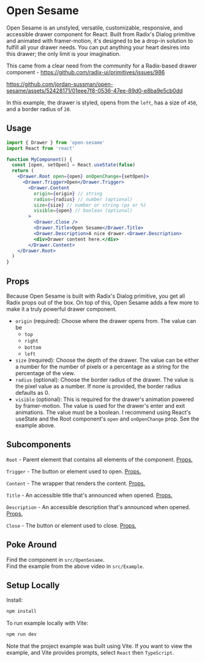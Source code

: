 # Open Sesame
Open Sesame is an unstyled, versatile, customizable, responsive, and accessible drawer component for React. Built from Radix's Dialog primitive and animated with framer-motion, it's designed to be a drop-in solution to fulfill all your drawer needs. You can put anything your heart desires into this drawer; the only limit is your imagination.

This came from a clear need from the community for a Radix-based drawer component - https://github.com/radix-ui/primitives/issues/986

https://github.com/jordan-sussman/open-sesame/assets/52428171/01eee7f8-0536-47ee-89d0-e8ba9e5cb0dd

In this example, the drawer is styled, opens from the `left`, has a size
of `450`, and a border radius of `20`.

## Usage
```jsx
import { Drawer } from 'open-sesame'
import React from 'react'

function MyComponent() {
  const [open, setOpen] = React.useState(false)
  return (
    <Drawer.Root open={open} onOpenChange={setOpen}>
      <Drawer.Trigger>Open</Drawer.Trigger>
        <Drawer.Content
          origin={origin} // string
          radius={radius} // number (optional)
          size={size} // number or string (px or %)
          visible={open} // boolean (optional)
        >
          <Drawer.Close />
          <Drawer.Title>Open Sesame</Drawer.Title>
          <Drawer.Description>A nice drawer.<Drawer.Description>
          <div>Drawer content here.</div>
        </Drawer.Content>
    </Drawer.Root>
  )
}
```

## Props
Because Open Sesame is built with Radix's Dialog primitive, you get
all Radix props out of the box. On top of this, Open Sesame adds
a few more to make it a truly powerful drawer component.

- `origin` (required): Choose where the drawer opens from. The value can be
  - `top`
  - `right`
  - `bottom`
  - `left`
- `size` (required): Choose the depth of the drawer. The value can be either a
number for the number of pixels or a percentage as a string for the percentage of the view.
- `radius` (optional): Choose the border radius of the drawer. The value is the pixel value as a number. If none is provided, the border radius defaults
as 0.
- `visible` (optional): This is required for the drawer's animation powered by framer-motion. The value is used for the drawer's enter and exit animations. The value must be a boolean. I recommend using React's useState and the Root component's `open` and `onOpenChange` prop. See the example above.

## Subcomponents
`Root` - Parent element that contains all elements of the component. [Props.](https://www.radix-ui.com/docs/primitives/components/dialog#root)

`Trigger` - The button or element used to open. [Props.](https://www.radix-ui.com/docs/primitives/components/dialog#trigger)

`Content` - The wrapper that renders the content. [Props.](https://www.radix-ui.com/docs/primitives/components/dialog#content)

`Title` - An accessible title that's announced when opened. [Props.](https://www.radix-ui.com/docs/primitives/components/dialog#title)

`Description` - An accessible description that's announced when opened. [Props.](https://www.radix-ui.com/docs/primitives/components/dialog#description)

`Close` - The button or element used to close. [Props.](https://www.radix-ui.com/docs/primitives/components/dialog#close)

## Poke Around
Find the component in `src/OpenSesame`.
<br>
Find the example from the above video in `src/Example`.

## Setup Locally
Install:
```bash
npm install
```
To run example locally with Vite:
```bash
npm run dev
```
Note that the project example was built using Vite. If you want to view the example, and Vite provides prompts, select `React` then `TypeScript`.
